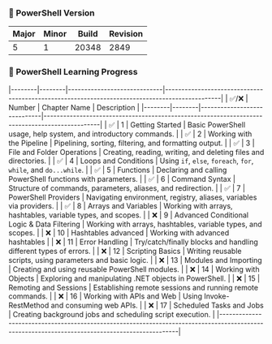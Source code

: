 ### 🔷 PowerShell Version

| Major | Minor | Build | Revision |
|-------|-------|-------|----------|
|   5   |   1   | 20348 |   2849   |


### 📘 PowerShell Learning Progress

|--------|--------|-----------------------------|-----------------------------------------------------------------------------------------------|
| ✅/❌ | Number |        Chapter Name         |                                         Description                                           |
|--------|--------|-----------------------------|-----------------------------------------------------------------------------------------------|
| ✅    | 1       | Getting Started                                       | Basic PowerShell usage, help system, and introductory commands.     |
| ✅    | 2       | Working with the Pipeline                             | Pipelining, sorting, filtering, and formatting output.              |
| ✅    | 3       | File and Folder Operations                            | Creating, reading, writing, and deleting files and directories.     |
| ✅    | 4       | Loops and Conditions                                  | Using `if`, `else`, `foreach`, `for`, `while`, and `do...while`.    |
| ✅    | 5       | Functions                                             | Declaring and calling PowerShell functions with parameters.         |
| ✅    | 6       | Command Syntax                                        | Structure of commands, parameters, aliases, and redirection.        |
| ✅    | 7       | PowerShell Providers                                  | Navigating environment, registry, aliases, variables via providers. |
| ✅    | 8       | Arrays and Variables                                  | Working with arrays, hashtables, variable types, and scopes.        |
| ❌    | 9       | Advanced Conditional Logic & Data Filtering           | Working with arrays, hashtables, variable types, and scopes.        |
| ❌    | 10      | Hashtables advanced                                   | Working with advanced hashtables                                    |
| ❌    | 11      | Error Handling                                        | Try/catch/finally blocks and handling different types of errors.    |
| ❌    | 12      | Scripting Basics                                      | Writing reusable scripts, using parameters and basic logic.         |
| ❌    | 13      | Modules and Importing                                 | Creating and using reusable PowerShell modules.                     |
| ❌    | 14      | Working with Objects                                  | Exploring and manipulating .NET objects in PowerShell.              |
| ❌    | 15      | Remoting and Sessions                                 | Establishing remote sessions and running remote commands.           |
| ❌    | 16      | Working with APIs and Web                             | Using Invoke-RestMethod and consuming web APIs.                     |
| ❌    | 17      | Scheduled Tasks and Jobs                              | Creating background jobs and scheduling script execution.           |
|-----------------------------------------------------------------------------------------------------------------------------------------------|
